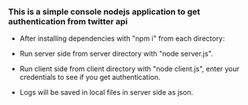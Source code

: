 ### This is a simple console nodejs application to get authentication from twitter api

- After installing dependencies with "npm i" from each directory:

- Run server side from server directory with "node server.js".
- Run client side from client directory with "node client.js", enter your credentials to see if you get authentication.
- Logs will be saved in local files in server side as json.